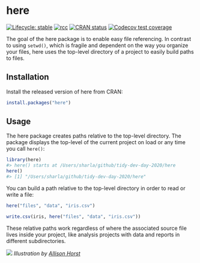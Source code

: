 
<!-- README.md is generated from README.Rmd. Please edit that file -->

# here

<!-- badges: start -->

[![Lifecycle:
stable](https://img.shields.io/badge/lifecycle-stable-brightgreen.svg)](https://www.tidyverse.org/lifecycle/#stable)
[![rcc](https://github.com/r-lib/here/workflows/rcc/badge.svg)](https://github.com/r-lib/here/actions)
[![CRAN
status](https://www.r-pkg.org/badges/version/here)](https://CRAN.R-project.org/package=here)
[![Codecov test
coverage](https://codecov.io/gh/r-lib/here/branch/master/graph/badge.svg)](https://codecov.io/gh/r-lib/here?branch=master)
<!-- badges: end -->

The goal of the here package is to enable easy file referencing. In
contrast to using `setwd()`, which is fragile and dependent on the way
you organize your files, here uses the top-level directory of a project
to easily build paths to files.

## Installation

Install the released version of here from CRAN:

``` r
install.packages("here")
```

## Usage

The here package creates paths relative to the top-level directory. The
package displays the top-level of the current project on load or any
time you call `here()`:

``` r
library(here)
#> here() starts at /Users/sharla/github/tidy-dev-day-2020/here
here()
#> [1] "/Users/sharla/github/tidy-dev-day-2020/here"
```

You can build a path relative to the top-level directory in order to
read or write a file:

``` r
here("files", "data", "iris.csv")
```

``` r
write.csv(iris, here("files", "data", "iris.csv"))
```

These relative paths work regardless of where the associated source file
lives inside your project, like analysis projects with data and reports
in different subdirectories.

![](https://raw.githubusercontent.com/allisonhorst/stats-illustrations/master/rstats-artwork/here.png)
*Illustration by [Allison Horst](https://github.com/allisonhorst)*
